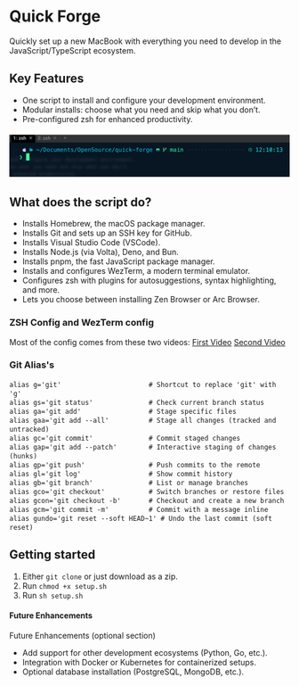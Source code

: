 # Quick Forge

Quickly set up a new MacBook with everything you need to develop in the JavaScript/TypeScript ecosystem.




## Key Features
- One script to install and configure your development environment.
- Modular installs: choose what you need and skip what you don’t.
- Pre-configured zsh for enhanced productivity.

![Quick Forge Terminal Screenshot](./screenshot.png)

## What does the script do?

- Installs Homebrew, the macOS package manager.
- Installs Git and sets up an SSH key for GitHub.
- Installs Visual Studio Code (VSCode).
- Installs Node.js (via Volta), Deno, and Bun.
- Installs pnpm, the fast JavaScript package manager.
- Installs and configures WezTerm, a modern terminal emulator.
- Configures zsh with plugins for autosuggestions, syntax highlighting, and more.
- Lets you choose between installing Zen Browser or Arc Browser.


### ZSH Config and WezTerm config
Most of the config comes from these two videos:
[First Video](https://www.youtube.com/watch?v=mmqDYw9C30I)
[Second Video](https://www.youtube.com/watch?v=TTgQV21X0SQ)

### Git Alias's
```shell
alias g='git'                      # Shortcut to replace 'git' with 'g'
alias gs='git status'              # Check current branch status
alias ga='git add'                 # Stage specific files
alias gaa='git add --all'          # Stage all changes (tracked and untracked)
alias gc='git commit'              # Commit staged changes
alias gap='git add --patch'        # Interactive staging of changes (hunks)
alias gp='git push'                # Push commits to the remote
alias gl='git log'                 # Show commit history
alias gb='git branch'              # List or manage branches
alias gco='git checkout'           # Switch branches or restore files
alias gcon='git checkout -b'       # Checkout and create a new branch
alias gcm='git commit -m'          # Commit with a message inline
alias gundo='git reset --soft HEAD~1' # Undo the last commit (soft reset)
```

## Getting started

1. Either `git clone` or just download as a zip.
2. Run `chmod +x setup.sh`
3. Run `sh setup.sh` 



#### Future Enhancements

Future Enhancements (optional section)
- Add support for other development ecosystems (Python, Go, etc.).
- Integration with Docker or Kubernetes for containerized setups.
- Optional database installation (PostgreSQL, MongoDB, etc.).